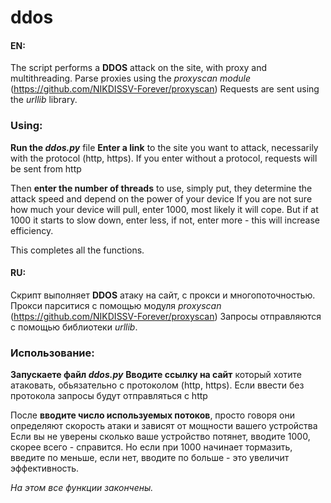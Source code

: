 # ddos


#### EN:
The script performs a **DDOS** attack on the site, with proxy and multithreading.
Parse proxies using the *proxyscan module* (https://github.com/NIKDISSV-Forever/proxyscan)
Requests are sent using the *urllib* library.

### Using:
**Run the *ddos.py*** file
**Enter a link** to the site you want to attack,
necessarily with the protocol (http, https). If you enter without a protocol, requests will be sent from http

Then **enter the number of threads** to use,
simply put, they determine the attack speed and depend on the power of your device
If you are not sure how much your device will pull, enter 1000, most likely it will cope. But if at 1000 it starts to slow down, enter less, if not, enter more - this will increase efficiency.

This completes all the functions.


#### RU:
Скрипт выполняет **DDOS** атаку на сайт, с прокси и многопоточностью.
Прокси парситися с помощью модуля *proxyscan* (https://github.com/NIKDISSV-Forever/proxyscan)
Запросы отправляются с помощью библиотеки *urllib*.

### Использование:
**Запускаете файл *ddos.py***
**Вводите ссылку на сайт** который хотите атаковать, 
обьязательно с протоколом (http, https). Если ввести без протокола запросы будут отправляться с http

После **вводите число используемых потоков**, 
просто говоря они определяют скорость атаки и зависят от мощности вашего устройства
Если вы не уверены сколько ваше устройство потянет, вводите 1000, скорее всего - справится. Но если при 1000 начинает тормазить, введите по меньше, если нет, вводите по больше - это увеличит эффективность.

*На этом все функции закончены.*

